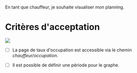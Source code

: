 En tant que chauffeur, je souhaite visualiser mon planning.

# Critères d'acceptation

![](https://github.com/DiginamicFormation/ressources-atelier/raw/master/gestion-du-transport/chauffeur.occupation.png)

* [ ] La page de taux d'occupation est accessible via le chemin _chauffeur/occupation_.
* [ ] Il est possible de définir une période pour le graphe.

